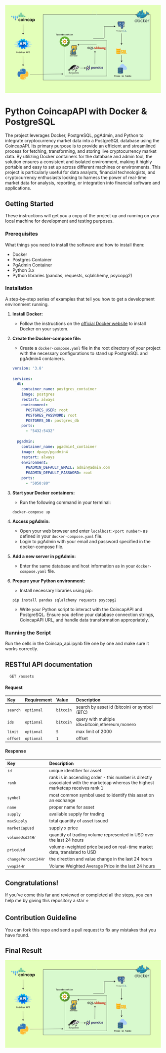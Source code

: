 ![Logo](https://github.com/mtahiraslan/python-api-with-docker-and-postgres/blob/main/architecture.png)

# Python CoincapAPI with Docker & PostgreSQL

The project leverages Docker, PostgreSQL, pgAdmin, and Python to integrate cryptocurrency market data into a PostgreSQL database using the CoincapAPI. Its primary purpose is to provide an efficient and streamlined process for fetching, transforming, and storing live cryptocurrency market data. By utilizing Docker containers for the database and admin tool, the solution ensures a consistent and isolated environment, making it highly portable and easy to set up across different machines or environments. This project is particularly useful for data analysts, financial technologists, and cryptocurrency enthusiasts looking to harness the power of real-time market data for analysis, reporting, or integration into financial software and applications.

## Getting Started

These instructions will get you a copy of the project up and running on your local machine for development and testing purposes.

### Prerequisites

What things you need to install the software and how to install them:

- Docker
- Postgres Container
- PgAdmin Container
- Python 3.x
- Python libraries (pandas, requests, sqlalchemy, psycopg2)

### Installation

A step-by-step series of examples that tell you how to get a development environment running.

1. **Install Docker:**
   - Follow the instructions on the [official Docker website](https://docs.docker.com/get-docker/) to install Docker on your system.

2. **Create the Docker-compose file:**
   - Create a `docker-compose.yaml` file in the root directory of your project with the necessary configurations to stand up PostgreSQL and pgAdmin4 containers.

    ```yaml
    version: '3.8'
    
    services:
      db:
        container_name: postgres_container
        image: postgres
        restart: always
        environment:
          POSTGRES_USER: root
          POSTGRES_PASSWORD: root
          POSTGRES_DB: postgres_db
        ports:
          - "5432:5432"
      
      pgadmin:
        container_name: pgadmin4_container
        image: dpage/pgadmin4
        restart: always
        environment:
          PGADMIN_DEFAULT_EMAIL: admin@admin.com
          PGADMIN_DEFAULT_PASSWORD: root
        ports:
          - "5050:80"
    ```

3. **Start your Docker containers:**
   - Run the following command in your terminal:

    ```
    docker-compose up
    ```

4. **Access pgAdmin:**
   - Open your web browser and enter `localhost:<port number>` as defined in your `docker-compose.yaml` file.
   - Login to pgAdmin with your email and password specified in the docker-compose file.

5. **Add a new server in pgAdmin:**
   - Enter the same database and host information as in your `docker-compose.yaml` file.

6. **Prepare your Python environment:**
   - Install necessary libraries using pip:

    ```
    pip install pandas sqlalchemy requests psycopg2
    ```

   - Write your Python script to interact with the CoincapAPI and PostgreSQL. Ensure you define your database connection strings, CoincapAPI URL, and handle data transformation appropriately.

### Running the Script

Run the cells in the Coincap_api.ipynb file one by one and make sure it works correctly.


## RESTful API documentation

```http
  GET /assets
```

#### Request

| Key | Requirement     | Value                | Description                |
| :-------- | :------- | :------------------------- | :------------------------- |
| `search` | `optional` | `bitcoin` | search by asset id (bitcoin) or symbol (BTC) |
| `ids` | `optional` | `bitcoin` | query with multiple ids=bitcoin,ethereum,monero |
| `limit` | `optional` | `5` | max limit of 2000 |
| `offset` | `optional` | `1` | offset |

#### Response

| Key | Description     |
| :-------- | :------- | 
| `id`           | unique identifier for asset | 
| `rank`         | rank is in ascending order - this number is directly associated with the marketcap whereas the highest marketcap receives rank 1 | 
| `symbol`       | most common symbol used to identify this asset on an exchange | 
| `name`         | proper name for asset | 
| `supply`       | available supply for trading | 
| `maxSupply`    | total quantity of asset issued | 
| `marketCapUsd` | supply x price | 
| `volumeUsd24Hr` | quantity of trading volume represented in USD over the last 24 hours | 
| `priceUsd`     | volume-weighted price based on real-time market data, translated to USD | 
| `changePercent24Hr` | the direction and value change in the last 24 hours | 
| `vwap24Hr`     | Volume Weighted Average Price in the last 24 hours | 

## Congratulations!

If you've come this far and reviewed or completed all the steps, you can help me by giving this repository a star ⭐

## Contribution Guideline

You can fork this repo and send a pull request to fix any mistakes that you have found.

## Final Result

![Result](https://github.com/mtahiraslan/python-api-with-docker-and-postgres/blob/main/architecture.png)
